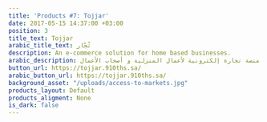```yaml
---
title: 'Products #7: Tojjar'
date: 2017-05-15 14:37:00 +03:00
position: 3
title_text: Tojjar
arabic_title_text: تُجّار
description: An e-commerce solution for home based businesses.
arabic_description: منصة تجارة إلكترونية لأعمال المنزلية و أصحاب الأعمال.
button_url: https://tojjar.910ths.sa/
arabic_button_url: https://tojjar.910ths.sa/
background_asset: "/uploads/access-to-markets.jpg"
products_layout: Default
products_aligment: None
is_dark: false
---
```


